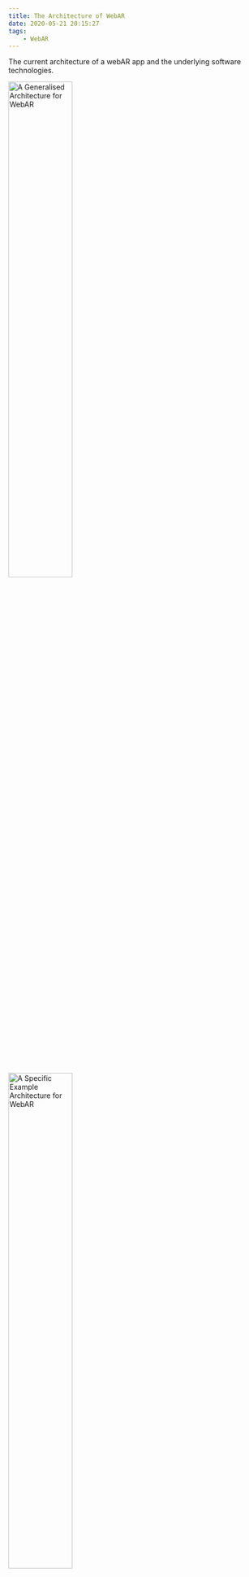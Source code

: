 ```yaml
---
title: The Architecture of WebAR
date: 2020-05-21 20:15:27
tags:
	- WebAR
---
```


The current architecture of a webAR app and the underlying software technologies.

<img width="50%" alt="A Generalised Architecture for WebAR" src="/images/webar_1.jpg" />
<img width="50%" alt="A Specific Example Architecture for WebAR" src="/images/webar_2.jpg" />

.
